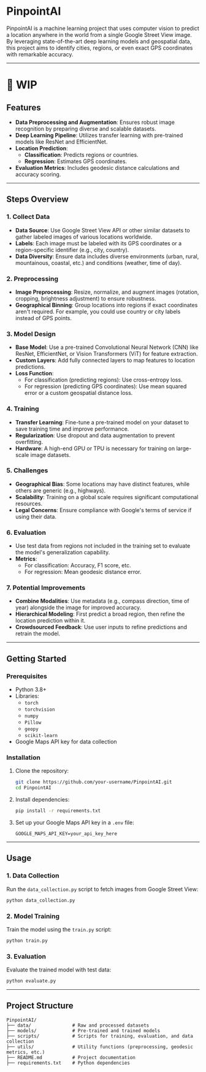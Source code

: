 # PinpointAI 
PinpointAI is a machine learning project that uses computer vision to predict a location anywhere in the world from a single Google Street View image. By leveraging state-of-the-art deep learning models and geospatial data, this project aims to identify cities, regions, or even exact GPS coordinates with remarkable accuracy.


---
# 🚧 WIP 
## Features

- **Data Preprocessing and Augmentation**: Ensures robust image recognition by preparing diverse and scalable datasets.
- **Deep Learning Pipeline**: Utilizes transfer learning with pre-trained models like ResNet and EfficientNet.
- **Location Prediction**:
  - **Classification**: Predicts regions or countries.
  - **Regression**: Estimates GPS coordinates.
- **Evaluation Metrics**: Includes geodesic distance calculations and accuracy scoring.

---

## Steps Overview

### 1. Collect Data
- **Data Source**: Use Google Street View API or other similar datasets to gather labeled images of various locations worldwide.
- **Labels**: Each image must be labeled with its GPS coordinates or a region-specific identifier (e.g., city, country).
- **Data Diversity**: Ensure data includes diverse environments (urban, rural, mountainous, coastal, etc.) and conditions (weather, time of day).

### 2. Preprocessing
- **Image Preprocessing**: Resize, normalize, and augment images (rotation, cropping, brightness adjustment) to ensure robustness.
- **Geographical Binning**: Group locations into regions if exact coordinates aren't required. For example, you could use country or city labels instead of GPS points.

### 3. Model Design
- **Base Model**: Use a pre-trained Convolutional Neural Network (CNN) like ResNet, EfficientNet, or Vision Transformers (ViT) for feature extraction.
- **Custom Layers**: Add fully connected layers to map features to location predictions.
- **Loss Function**:
  - For classification (predicting regions): Use cross-entropy loss.
  - For regression (predicting GPS coordinates): Use mean squared error or a custom geospatial distance loss.

### 4. Training
- **Transfer Learning**: Fine-tune a pre-trained model on your dataset to save training time and improve performance.
- **Regularization**: Use dropout and data augmentation to prevent overfitting.
- **Hardware**: A high-end GPU or TPU is necessary for training on large-scale image datasets.

### 5. Challenges
- **Geographical Bias**: Some locations may have distinct features, while others are generic (e.g., highways).
- **Scalability**: Training on a global scale requires significant computational resources.
- **Legal Concerns**: Ensure compliance with Google's terms of service if using their data.

### 6. Evaluation
- Use test data from regions not included in the training set to evaluate the model's generalization capability.
- **Metrics**:
  - For classification: Accuracy, F1 score, etc.
  - For regression: Mean geodesic distance error.

### 7. Potential Improvements
- **Combine Modalities**: Use metadata (e.g., compass direction, time of year) alongside the image for improved accuracy.
- **Hierarchical Modeling**: First predict a broad region, then refine the location prediction within it.
- **Crowdsourced Feedback**: Use user inputs to refine predictions and retrain the model.

---

## Getting Started

### Prerequisites
- Python 3.8+
- Libraries:
  - `torch`
  - `torchvision`
  - `numpy`
  - `Pillow`
  - `geopy`
  - `scikit-learn`
- Google Maps API key for data collection

### Installation
1. Clone the repository:
   ```bash
   git clone https://github.com/your-username/PinpointAI.git
   cd PinpointAI
   ```
2. Install dependencies:
   ```bash
   pip install -r requirements.txt
   ```
3. Set up your Google Maps API key in a `.env` file:
   ```env
   GOOGLE_MAPS_API_KEY=your_api_key_here
   ```

---

## Usage

### 1. Data Collection
Run the `data_collection.py` script to fetch images from Google Street View:
```bash
python data_collection.py
```

### 2. Model Training
Train the model using the `train.py` script:
```bash
python train.py
```

### 3. Evaluation
Evaluate the trained model with test data:
```bash
python evaluate.py
```

---

## Project Structure
```
PinpointAI/
├── data/               # Raw and processed datasets
├── models/             # Pre-trained and trained models
├── scripts/            # Scripts for training, evaluation, and data collection
├── utils/              # Utility functions (preprocessing, geodesic metrics, etc.)
├── README.md           # Project documentation
├── requirements.txt    # Python dependencies
```

